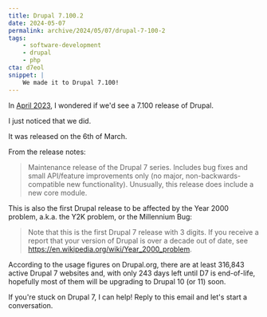 ```yaml
---
title: Drupal 7.100.2
date: 2024-05-07
permalink: archive/2024/05/07/drupal-7-100-2
tags:
    - software-development
    - drupal
    - php
cta: d7eol
snippet: |
    We made it to Drupal 7.100!
---
```


In [April 2023][post], I wondered if we'd see a 7.100 release of Drupal.

I just noticed that we did.

It was released on the 6th of March.

From the release notes:

> Maintenance release of the Drupal 7 series. Includes bug fixes and small API/feature improvements only (no major, non-backwards-compatible new functionality). Unusually, this release does include a new core module.

This is also the first Drupal release to be affected by the Year 2000 problem, a.k.a. the Y2K problem, or the Millennium Bug:

> Note that this is the first Drupal 7 release with 3 digits. If you receive a report that your version of Drupal is over a decade out of date, see https://en.wikipedia.org/wiki/Year_2000_problem.

According to the usage figures on Drupal.org, there are at least 316,843 active Drupal 7 websites and, with only 243 days left until D7 is end-of-life, hopefully most of them will be upgrading to Drupal 10 (or 11) soon.

If you're stuck on Drupal 7, I can help! Reply to this email and let's start a conversation.

[post]: {{site.url}}/archive/2023/04/30/will-we-see-drupal-7-100
